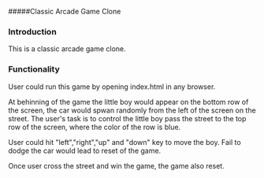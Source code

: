 #####Classic Arcade Game Clone
### Introduction
This is a classic arcade game clone.
### Functionality
User could run this game by opening index.html in any browser.

At behinning of the game the little boy would appear on the bottom row of the screen, the car would spwan randomly from the left of the screen on the street. The user's task is to control the little boy pass the street to the top row of the screen, where the color of the row is blue.

User could hit "left","right","up" and "down" key to move the boy. Fail to dodge the car would lead to reset of the game.

Once user cross the street and win the game, the game also reset.